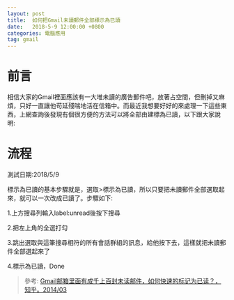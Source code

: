 ```yaml
---
layout: post
title:  如何把Gmail未讀郵件全部標示為已讀
date:   2018-5-9 12:00:00 +0800
categories: 電腦應用
tag: gmail
---
```



# 前言

相信大家的Gmail裡面應該有一大堆未讀的廣告郵件吧，放著占空間，但刪掉又麻煩，只好一直讓他苟延殘喘地活在信箱中。而最近我想要好好的來處理一下這些東西，上網查詢後發現有個很方便的方法可以將全部由建標為已讀，以下跟大家說明:

# 流程

測試日期:2018/5/9

標示為已讀的基本步驟就是，選取>標示為已讀，所以只要把未讀郵件全部選取起來，就可以一次改成已讀了。步驟如下:

1.上方搜尋列輸入label:unread後按下搜尋

2.把左上角的全選打勾

3.跳出選取與這筆搜尋相符的所有會話群組的訊息，給他按下去，這樣就把未讀郵件全部選起來了

4.標示為已讀，Done


> 參考: [Gmail邮箱里面有成千上百封未读邮件，如何快速的标记为已读？，知乎。2014/03](https://www.zhihu.com/question/20246522)